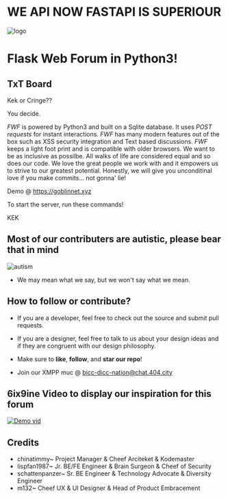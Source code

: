 # WE API NOW FASTAPI IS SUPERIOUR

![logo](https://raw.githubusercontent.com/chinatimmy/flask-webforum/images/fwftxtboard.png)

# Flask Web Forum in Python3!
## TxT Board

Kek or Cringe?? 

You decide.

*FWF* is powered by Python3 and built on a Sqlite database.  It uses  *POST requests* for instant interactions. *FWF* has many modern features out of the box such as XSS security integration and Text based discussions. *FWF* keeps a light foot print and is compatible with older browsers. We want to be as inclusive as possilbe. All walks of life are considered equal and so does our code. We love the great people we work with and it empowers us to strive to our greatest potential. Honestly, we will give you unconditinal love if you make commits... not gonna' lie! 

Demo @ https://goblinnet.xyz



To start the server, run these commands!

KEK

## Most of our contributers are autistic, please bear that in mind
![autism](https://external-content.duckduckgo.com/iu/?u=https%3A%2F%2Fwww.pinmart.com%2Fassets%2F1%2F6%2FDimRegular%2F91front_1k_16.jpg)
- We may mean what we say, but we won't say what we mean.


## How to follow or contribute?

- If you are a developer, feel free to check out the source and submit pull requests. 

- If you are a designer, feel free to talk to us about your design ideas and if they are congruent with our design philosophy.

- Make sure to **like**, **follow**, and **star our repo**! 

- Join our XMPP muc @ bicc-dicc-nation@chat.404.city

  
## 6ix9ine Video to display our inspiration for this forum
[![Demo vid](https://i.ytimg.com/vi/ycV6cnK3SIs/hqdefault.jpg)](https://www.youtube.com/watch?v=pPw_izFr5PA "Demo")

## Credits
- chinatimmy~ Project Manager & Cheef Arciteket & Kodemaster
- lispfan1987~ Jr. BE/FE Engineer & Brain Surgeon & Cheef of Security
- schattenpanzer~ Sr. BE Engineer & Technology Advocate & Diversity Engineer 
- m132~ Cheef UX & UI Designer & Head of Product Embracement
